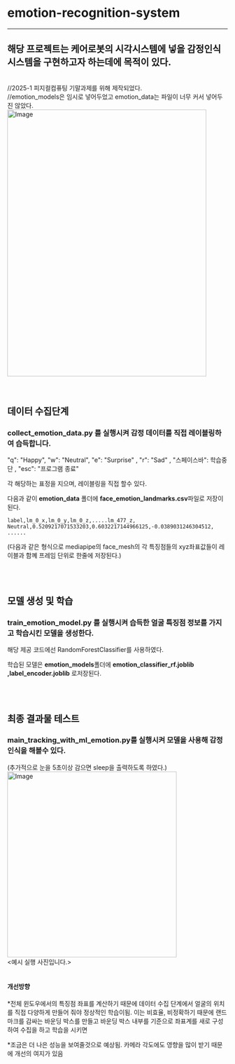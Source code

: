 # emotion-recognition-system
****
## 해당 프로젝트는 케어로봇의 시각시스템에 넣을 감정인식 시스템을 구현하고자 하는데에 목적이 있다.
<br>
//2025-1 피지컬컴퓨팅 기말과제를 위해 제작되었다.
<br>
//emotion_models은 임시로 넣어두었고 emotion_data는 파일이 너무 커서 넣어두진 않았다.
<br>

<img width="455" height="609" alt="Image" src="https://github.com/user-attachments/assets/438b87c1-4c57-45c5-b53a-ceba9cef12c9" />


<br>
<br>
<br>

## 데이터 수집단계
### **collect_emotion_data.py** 를 실행시켜 감정 데이터를 직접 레이블링하여 습득합니다.

"q": "Happy", "w": "Neutral", "e": "Surprise" , "r": "Sad" , "스페이스바": 학습중단 , "esc": "프로그램 종료"

각 해당하는 표정을 지으며, 레이블링을 직접 할수 있다. 

다음과 같이 **emotion_data** 폴더에 **face_emotion_landmarks.csv**파일로 저장이 된다.

`label,lm_0_x,lm_0_y,lm_0_z,.....lm_477_z,
Neutral,0.5209217071533203,0.6032217144966125,-0.0389031246304512, ......`

(다음과 같은 형식으로 mediapipe의 face_mesh의 각 특징점들의 xyz좌표값들이 레이블과 함꼐 프레임 단위로 한줄에 저장된다.)

<br>
<br>

## 모델 생성 및 학습
### **train_emotion_model.py** 를 실행시켜 습득한 얼굴 특징점 정보를 가지고 학습시킨 모델을 생성한다.

해당 제공 코드에선 RandomForestClassifier를 사용하였다. 

학습된 모델은 **emotion_models**폴더에 **emotion_classifier_rf.joblib ,label_encoder.joblib** 로저장된다.

<br>
<br>

## 최종 결과물 테스트
### **main_tracking_with_ml_emotion.py**를 실행시켜 모델을 사용해 감정인식을 해볼수 있다. 

(추가적으로 눈을 5초이상 감으면 sleep을 출력하도록 하였다.)
<br>
<img width="387" height="424" alt="Image" src="https://github.com/user-attachments/assets/815b3f8b-c9fa-4250-b1b9-fc7c25ba2f39" />
<br>
<예시 실행 사진입니다.>
<br>
<br>
#### 개선방향
*전체 윈도우에서의 특징점 좌표를 계산하기 때문에 데이터 수집 단계에서 얼굴의 위치를 직접 다양하게 만들어 줘야 정상적인 학습이됨.
이는 비효율, 비정확하기 때문에 랜드마크를 감싸는 바운딩 박스를 만들고 바운딩 박스 내부를 기준으로 좌표계를 새로 구성하여 수집을 하고 학습을 시키면

*조금은 더 나은 성능을 보여줄것으로 예상됨.
카메라 각도에도 영향을 많이 받기 때문에 개선의 여지가 있음
